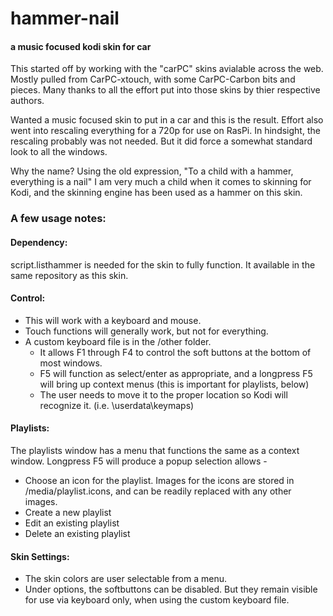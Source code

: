 # hammer-nail
#### a music focused kodi skin for car
This started off by working with the "carPC" skins avialable across the web.  Mostly pulled from CarPC-xtouch, with some CarPC-Carbon bits and pieces.  Many thanks to all the effort put into those skins by thier respective authors.

Wanted a music focused skin to put in a car and this is the result.  Effort also went into rescaling everything for a 720p for use on RasPi.   In hindsight, the rescaling probably was not needed.  But it did force a somewhat standard look to all the windows.

Why the name?  Using the old expression, "To a child with a hammer, everything is a nail"   I am very much a child when it comes to skinning for Kodi, and the skinning engine has been used as a hammer on this skin.

### A few usage notes:

#### Dependency:
script.listhammer is needed for the skin to fully function.  It available in the same repository as this skin.  

#### Control:
* This will work with a keyboard and mouse.   
* Touch functions will generally work, but not for everything.
* A custom keyboard file is in the /other folder.  
  * It allows F1 through F4 to control the soft buttons at the bottom of most windows.  
  * F5 will function as select/enter as appropriate, and a longpress F5 will bring up context menus (this is important for playlists, below)
  * The user needs to move it to the proper location so Kodi will recognize it.   (i.e. \userdata\keymaps\)
  
#### Playlists:
The playlists window has a menu that functions the same as a context window.  Longpress F5 will produce a popup selection allows - 
* Choose an icon for the playlist.  Images for the icons are stored in /media/playlist.icons, and can be readily replaced with any other images.
* Create a new playlist
* Edit an existing playlist
* Delete an existing playlist

#### Skin Settings:
* The skin colors are user selectable from a menu.
* Under options, the softbuttons can be disabled.  But they remain visible for use via keyboard only, when using the custom keyboard file.
